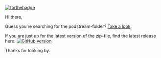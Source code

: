 [![forthebadge](http://forthebadge.com/badges/built-with-love.svg)](http://forthebadge.com)

Hi there,

Guess you're searching for the podstream-folder? [Take a look](plugins/music_service/podstream).

If you are just up for the latest version of the zip-file, find the latest release here:
[![GitHub version](https://badge.fury.io/gh/exetico%2Fvolumio-plugins.svg)](https://github.com/exetico/volumio-plugins/releases/latest)

Thanks for looking by.
